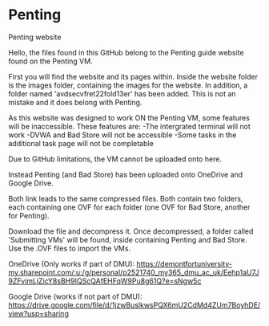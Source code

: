 # Penting
Penting website

Hello, the files found in this GitHub belong to the Penting guide website found on the Penting VM.

First you will find the website and its pages within. Inside the website folder is the images folder, containing the images for the website.
In addition, a folder named 'avdsecvfret22fold13er' has been added. This is not an mistake and it does belong with Penting.

As this website was designed to work ON the Penting VM, some features will be inaccessible. These features are:
  -The intergrated terminal will not work
  -DVWA and Bad Store will not be accessible
  -Some tasks in the additional task page will not be completable 

Due to GitHub limitations, the VM cannot be uploaded onto here.

Instead Penting (and Bad Store) has been uploaded onto OneDrive and Google Drive.

Both link leads to the same compressed files. Both contain two folders, each containing one OVF for each folder (one OVF for Bad Store, another for Penting).

Download the file and decompress it. Once decompressed, a folder called 'Submitting VMs' will be found, inside containing Penting and Bad Store. Use the .OVF files to import the VMs.

OneDrive (Only works if part of DMU): https://demontfortuniversity-my.sharepoint.com/:u:/g/personal/p2521740_my365_dmu_ac_uk/Eehp1aU7J9ZFvimLjZicY8sBH9IQScQAfEHFqW9Pu8g61Q?e=sNgw5c

Google Drive (works if not part of DMU): https://drive.google.com/file/d/1jzwBuslkwsPQX6mU2CdMd4ZUm7BoyhDE/view?usp=sharing

